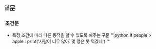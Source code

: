 ## if문
### 조건문  
+ 특정 조건에 따라 다른 동작을 할 수 있도록 해주는 구문
'''python 
 if people > apple :
   print('사람이 너무 많아. 몇 명은 못 먹겠네')
'''
